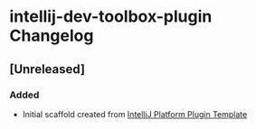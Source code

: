 <!-- Keep a Changelog guide -> https://keepachangelog.com -->

# intellij-dev-toolbox-plugin Changelog

## [Unreleased]
### Added
- Initial scaffold created from [IntelliJ Platform Plugin Template](https://github.com/JetBrains/intellij-platform-plugin-template)
